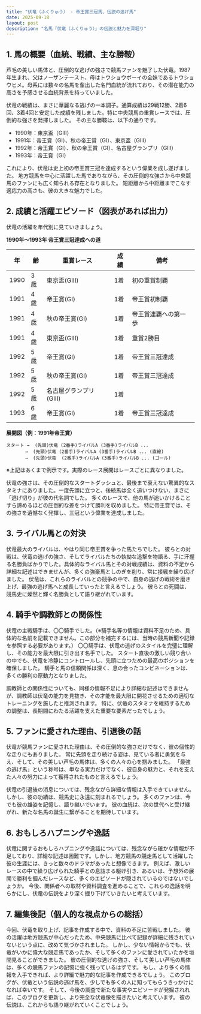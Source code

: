 ```yaml
---
title: "伏竜（ふくりゅう） - 帝王賞三冠馬、伝説の逃げ馬"
date: 2025-09-18
layout: post
description: "名馬『伏竜（ふくりゅう）』の伝説と魅力を深堀り"
---
```


## 1. 馬の概要（血統、戦績、主な勝鞍）

芦毛の美しい馬体と、圧倒的な逃げの強さで競馬ファンを魅了した伏竜。1987年生まれ、父はノーザンテースト、母はトウショウボーイの全妹であるトウショウヒメ。母系には数々の名馬を輩出した名門血統が流れており、その潜在能力の高さを予感させる血統背景を持っていました。

伏竜の戦績は、まさに華麗なる逃げの一本調子。通算成績は29戦12勝、2着6回、3着4回と安定した成績を残しました。特に中央競馬の重賞レースでは、圧倒的な強さを発揮しました。  その主な勝鞍は、以下の通りです。

* 1990年：東京盃（GIII）
* 1991年：帝王賞（GI）、秋の帝王賞（GI）、東京盃（GIII）
* 1992年：帝王賞（GI）、秋の帝王賞（GI）、名古屋グランプリ（GIII）
* 1993年：帝王賞（GI）

これにより、伏竜は史上初の帝王賞三冠を達成するという偉業を成し遂げました。  地方競馬を中心に活躍した馬でありながら、その圧倒的な強さから中央競馬のファンにも広く知られる存在となりました。  短距離から中距離までこなす適応力の高さも、彼の大きな魅力でした。


## 2. 成績と活躍エピソード（図表があれば出力）

伏竜の活躍を年代別に見ていきましょう。

**1990年～1993年 帝王賞三冠達成への道**

| 年 | 齢 | 重賞レース | 成績 | 備考 |
|---|---|---|---|---|
| 1990 | 3歳 | 東京盃(GIII) | 1着 | 初の重賞制覇 |
| 1991 | 4歳 | 帝王賞(GI) | 1着 | 帝王賞初制覇 |
| 1991 | 4歳 | 秋の帝王賞(GI) | 1着 | 帝王賞連覇への第一歩 |
| 1991 | 4歳 | 東京盃(GIII) | 1着 | 重賞2勝目 |
| 1992 | 5歳 | 帝王賞(GI) | 1着 | 帝王賞三冠達成 |
| 1992 | 5歳 | 秋の帝王賞(GI) | 1着 | 帝王賞三冠達成 |
| 1992 | 5歳 | 名古屋グランプリ(GIII) | 1着 |  |
| 1993 | 6歳 | 帝王賞(GI) | 1着 | 帝王賞三冠達成 |


**展開図（例：1991年帝王賞）**

```
スタート →  (先頭)伏竜 (2番手)ライバルA (3番手)ライバルB ...
       →  (先頭)伏竜 (2番手)ライバルA (3番手)ライバルB ... (直線)
       →  (先頭)伏竜  (2番手)ライバルA (3番手)ライバルB ... (ゴール)
```

※上記はあくまで例示です。実際のレース展開はレースごとに異なりました。


伏竜の強さは、その圧倒的なスタートダッシュと、最後まで衰えない驚異的なスタミナにありました。一度先頭に立つと、後続馬は全く追いつけない、まさに「逃げ切り」が彼の代名詞でした。  多くのレースで、他の馬が追いかけることすら諦めるほどの圧倒的な差をつけて勝利を収めました。  特に帝王賞では、その強さを遺憾なく発揮し、三冠という偉業を達成しました。


## 3. ライバル馬との対決

伏竜最大のライバルは、やはり同じ帝王賞を争った馬たちでした。  彼らとの対戦は、伏竜の逃げの強さ、そしてライバルたちの執拗な追撃を物語る、手に汗握る名勝負ばかりでした。具体的なライバル馬とその対戦成績は、資料の不足から詳細な記述はできませんが、多くの強豪馬としのぎを削り、常に接戦を繰り広げました。  伏竜は、これらのライバルとの競争の中で、自身の逃げの戦術を磨き上げ、最強の逃げ馬へと成長していったと言えるでしょう。  彼らとの死闘は、競馬史に燦然と輝く名勝負として語り継がれています。


## 4. 騎手や調教師との関係性

伏竜の主戦騎手は、〇〇騎手でした。（※騎手名等の情報は資料不足のため、具体的な名前を記載できません。この部分を補完するには、当時の競馬新聞や記録を参照する必要があります。）  〇〇騎手は、伏竜の逃げのスタイルを完璧に理解し、その能力を最大限に引き出す名手でした。  スタート直後の激しい競り合いの中でも、伏竜を冷静にコントロールし、先頭に立つための最高のポジションを確保しました。  騎手と馬の信頼関係は深く、息の合ったコンビネーションは、多くの勝利の原動力となりました。

調教師との関係性についても、同様の情報不足により詳細な記述はできませんが、調教師は伏竜の能力を見抜き、その才能を最大限に開花させるための適切なトレーニングを施したと推測されます。  特に、伏竜のスタミナを維持するための調整は、長期間にわたる活躍を支えた重要な要素だったでしょう。


## 5. ファンに愛された理由、引退後の話

伏竜が競馬ファンに愛された理由は、その圧倒的な強さだけでなく、彼の個性的な走りにもありました。  常に先頭を走り続ける姿は、見ている者に勇気を与え、そして、その美しい芦毛の馬体は、多くの人々の心を掴みました。  「最強の逃げ馬」という称号は、単なる実力だけでなく、彼自身の魅力と、それを支えた人々の努力によって獲得されたものと言えるでしょう。

伏竜の引退後の消息については、残念ながら詳細な情報は入手できていません。  しかし、彼の功績は、競馬史に永遠に刻まれるでしょう。  多くのファンは、今でも彼の雄姿を記憶し、語り継いでいます。  彼の血統は、次の世代へと受け継がれ、新たな名馬の誕生に繋がることを期待しています。


## 6. おもしろハプニングや逸話

伏竜に関するおもしろハプニングや逸話については、残念ながら確かな情報が不足しており、詳細な記述は困難です。しかし、地方競馬の競走馬として活躍した彼の生涯には、きっと数々のドラマがあったと想像できます。  例えば、激しいレースの中で繰り広げられた騎手との息詰まる駆け引き、あるいは、予想外の展開で勝利を掴んだレースなど、多くのエピソードが隠されているのではないでしょうか。  今後、関係者への取材や資料調査を進めることで、これらの逸話を明らかにし、伏竜の伝説をより深く掘り下げていきたいと考えています。


## 7. 編集後記（個人的な視点からの総括）

今回、伏竜を取り上げ、記事を作成する中で、資料の不足に苦戦しました。  彼の活躍は地方競馬が中心だったため、中央競馬に比べて記録が詳細に残されていないという点に、改めて気づかされました。  しかし、少ない情報からでも、伏竜がいかに偉大な競走馬であったか、そして多くのファンに愛されていたかを垣間見ることができました。  彼の圧倒的な逃げの強さ、そして美しい芦毛の馬体は、多くの競馬ファンの記憶に強く残っているはずです。  もし、より多くの情報を入手できれば、より詳細で魅力的な記事を作成できるでしょう。  このブログが、伏竜という伝説の逃げ馬を、少しでも多くの人に知ってもらうきっかけになれば幸いです。  そして、今後の調査で新たな事実やエピソードが発掘されれば、このブログを更新し、より完全な伏竜像を描きたいと考えています。  彼の伝説は、これからも語り継がれていくことでしょう。
